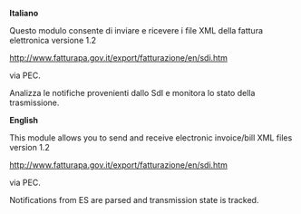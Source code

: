 **Italiano**

Questo modulo consente di inviare e ricevere i file XML della fattura
elettronica versione 1.2

<http://www.fatturapa.gov.it/export/fatturazione/en/sdi.htm>

via PEC.

Analizza le notifiche provenienti dallo SdI e monitora lo stato della
trasmissione.

**English**

This module allows you to send and receive electronic invoice/bill XML
files version 1.2

<http://www.fatturapa.gov.it/export/fatturazione/en/sdi.htm>

via PEC.

Notifications from ES are parsed and transmission state is tracked.
